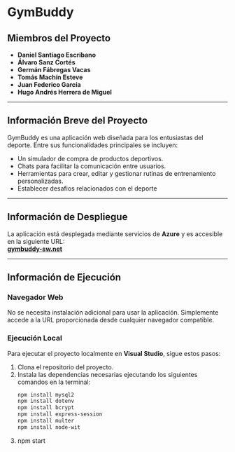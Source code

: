 # GymBuddy

## Miembros del Proyecto
- **Daniel Santiago Escribano**  
- **Álvaro Sanz Cortés**  
- **Germán Fábregas Vacas**  
- **Tomás Machín Esteve**  
- **Juan Federico García**  
- **Hugo Andrés Herrera de Miguel**

---

## Información Breve del Proyecto
GymBuddy es una aplicación web diseñada para los entusiastas del deporte. Entre sus funcionalidades principales se incluyen:  
- Un simulador de compra de productos deportivos.  
- Chats para facilitar la comunicación entre usuarios.  
- Herramientas para crear, editar y gestionar rutinas de entrenamiento personalizadas.
- Establecer desafios relacionados con el deporte

---

## Información de Despliegue
La aplicación está desplegada mediante servicios de **Azure** y es accesible en la siguiente URL:  
**[gymbuddy-sw.net](gymbuddy-sw.azurewebsites.net)**

---

## Información de Ejecución
### Navegador Web
No se necesita instalación adicional para usar la aplicación. Simplemente accede a la URL proporcionada desde cualquier navegador compatible.  

### Ejecución Local
Para ejecutar el proyecto localmente en **Visual Studio**, sigue estos pasos:  
1. Clona el repositorio del proyecto.  
2. Instala las dependencias necesarias ejecutando los siguientes comandos en la terminal:  
   ```bash
   npm install mysql2
   npm install dotenv
   npm install bcrypt
   npm install express-session
   npm install multer
   npm install node-wit
3. npm start
